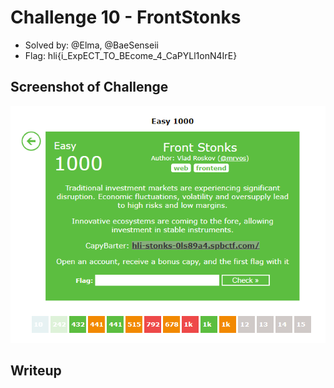 # Challenge 10 - FrontStonks
- Solved by: @Elma, @BaeSenseii
- Flag: hli{i_ExpECT_TO_BEcome_4_CaPYLl1onN4IrE}

## Screenshot of Challenge
![alt](./images/chall-screenshot.png)

## Writeup
